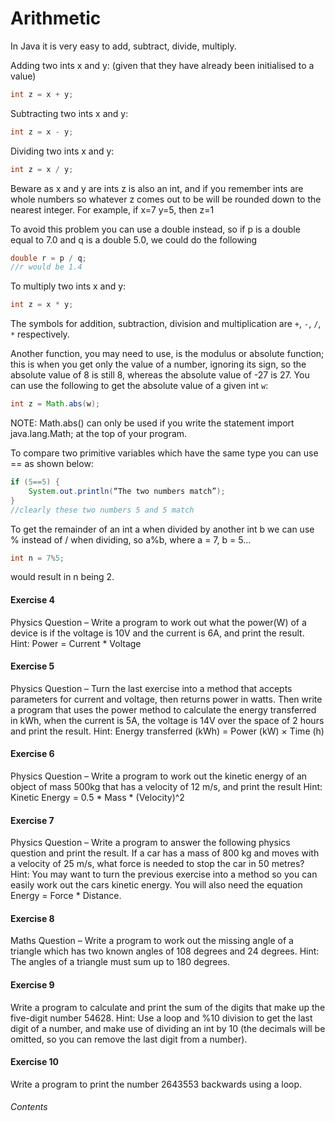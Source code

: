 Arithmetic
====================
In Java it is very easy to add, subtract, divide, multiply.

Adding two ints x and y: (given that they have already been initialised to a value)

```java
int z = x + y;
```


Subtracting two ints x and y:

```java
int z = x - y;
```

Dividing two ints x and y:

```java
int z = x / y;
```

Beware as x and y are ints z is also an int, and if you remember ints are whole numbers so whatever z comes out to be will be rounded down to the nearest integer.  For example, if x=7 y=5, then z=1

To avoid this problem you can use a double instead, so if p is a double equal to 7.0 and q is a double 5.0, we could do the following

```java
double r = p / q;
//r would be 1.4
```

To multiply two ints x and y:

```java
int z = x * y;
```

The symbols for addition, subtraction, division and multiplication are `+`, `-`, `/`, `*` respectively.

Another function, you may need to use, is the modulus or absolute function; this is when you get only the value of a number, ignoring its sign, so the absolute value of 8 is still 8, whereas the absolute value of -27 is 27. You can use the following to get the absolute value of a given int `w`:

```java
int z = Math.abs(w);
```

NOTE: Math.abs() can only be used if you write the statement import java.lang.Math; at the top of your program.

To compare two primitive variables which have the same type you can use == as shown below:

```java
if (5==5) {
	System.out.println(“The two numbers match”);
}
//clearly these two numbers 5 and 5 match
```

To get the remainder of an int a when divided by another int b we can use % instead of / when dividing, so a%b, where a = 7, b = 5...

```java
int n = 7%5;
```
would result in n being 2.

#### Exercise 4
Physics Question – Write a program to work out what the power(W) of a device is if the voltage is 10V and the current is 6A, and print the result.
Hint: Power = Current * Voltage

#### Exercise 5
Physics Question – Turn the last exercise into a method that accepts parameters for current and voltage, then returns power in watts.  Then write a program that uses the power method to calculate the energy transferred in kWh, when the current is 5A, the voltage is 14V over the space of 2 hours and print the result.
Hint: Energy transferred (kWh) = Power (kW) × Time (h)


#### Exercise 6 
Physics Question – Write a program to work out the kinetic energy of an object of mass 500kg that has a velocity of 12 m/s, and print the result
Hint: Kinetic Energy = 0.5 * Mass * (Velocity)^2

#### Exercise 7 
Physics Question – Write a program to answer the following physics question and print the result.  If a car has a mass of 800 kg and moves with a velocity of 25 m/s, what force is needed to stop the car in 50 metres?
Hint: You may want to turn the previous exercise into a method so you can easily work out   the cars kinetic energy.  You will also need the equation Energy = Force * Distance.

#### Exercise 8
Maths Question – Write a program to work out the missing angle of a triangle which has two known angles of 108 degrees and 24 degrees.
Hint: The angles of a triangle must sum up to 180 degrees.

#### Exercise 9 
Write a program to calculate and print the sum of the digits that make up the five-digit number 54628.
Hint: Use a loop and %10 division to get the last digit of a number, and make use of dividing an int by 10 (the decimals will be omitted, so you can remove the last digit from a number).

#### Exercise 10
Write a program to print the number 2643553 backwards using a loop.

###### Contents
